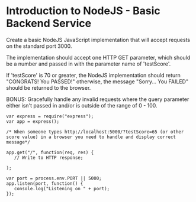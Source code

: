 # Introduction to NodeJS - Basic Backend Service

Create a basic NodeJS JavaScript implementation that will accept requests on the standard port 3000. 

The implementation should accept one HTTP GET parameter, which should be a number and passed in with the parameter name of 'testScore'.

If 'testScore' is 70 or greater, the NodeJS implementation should return "CONGRATS! You PASSED!" otherwise, the message "Sorry... You FAILED" should be returned to the browser.

BONUS: Gracefully handle any invalid requests where the query parameter either isn't passed in and/or is outside of the range of 0 - 100.

```
var express = require("express");
var app = express();

/* When someone types http://localhost:5000/?testScore=65 (or other score value) in a browser you need to handle and display correct message*/

app.get("/", function(req, res) {
   // Write to HTTP response;
  
);

var port = process.env.PORT || 5000;
app.listen(port, function() {
   console.log("Listening on " + port);
});
```
